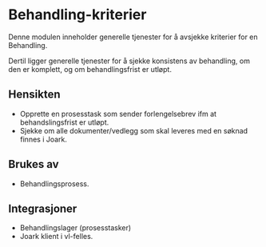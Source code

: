 # Behandling-kriterier

Denne modulen inneholder generelle tjenester for å avsjekke kriterier for en Behandling. 

Dertil ligger generelle tjenester for å sjekke konsistens av behandling, om den er komplett, og om behandlingsfrist er utløpt.

## Hensikten

* Opprette en prosesstask som sender forlengelsebrev ifm at behandslingsfrist er utløpt.
* Sjekke om alle dokumenter/vedlegg som skal leveres med en søknad finnes i Joark.

## Brukes av

* Behandlingsprosess.

## Integrasjoner

* Behandlingslager (prosesstasker)
* Joark klient i vl-felles.